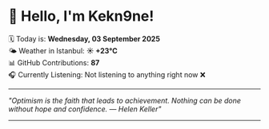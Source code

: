 # 👋 Hello, I'm Kekn9ne!

🗓️ Today is: **Wednesday, 03 September 2025**  
🌤️ Weather in Istanbul: **☀️   +23°C**  
📊 GitHub Contributions: **87**  
🎧 Currently Listening: Not listening to anything right now ❌

---

_"Optimism is the faith that leads to achievement. Nothing can be done without hope and confidence. — *Helen Keller*"_

---
